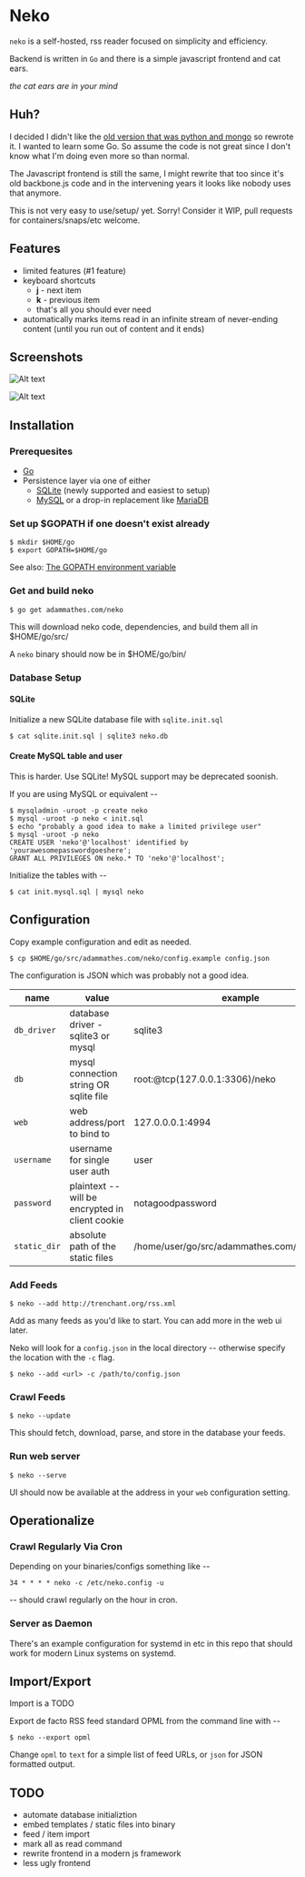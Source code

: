 # Neko

`neko` is a self-hosted, rss reader focused on simplicity and efficiency.

Backend is written in `Go` and there is a simple javascript frontend and cat ears.

*the cat ears are in your mind*

## Huh?

I decided I didn't like the [old version that was python and mongo](https://github.com/adammathes/neko_v1) so rewrote it. I wanted to learn some Go. So assume the code is not great since I don't know what I'm doing even more so than normal.

The Javascript frontend is still the same, I might rewrite that too since it's old backbone.js code and in the intervening years it looks like nobody uses that anymore.

This is not very easy to use/setup/ yet. Sorry! Consider it WIP, pull requests for containers/snaps/etc welcome.

## Features

   * limited features (#1 feature)
   * keyboard shortcuts
      * **j** - next item
      * **k** - previous item
      * that's all you should ever need
   * automatically marks items read in an infinite stream of never-ending content (until you run out of content and it ends)

## Screenshots

![Alt text](/screenshot/neko.jpg?raw=true "Screenshot 1")

![Alt text](/screenshot/neko2.jpg?raw=true "Screenshot 2")

## Installation

### Prerequesites 

   * [Go](https://golang.org)
   * Persistence layer via one of either
     * [SQLite](https://sqlite.org/) (newly supported and easiest to setup)
     * [MySQL](https://dev.mysql.com) or a drop-in replacement like [MariaDB](https://mariadb.com)

### Set up $GOPATH if one doesn't exist already

    $ mkdir $HOME/go  
    $ export GOPATH=$HOME/go
    
See also: [The GOPATH environment variable](https://golang.org/doc/code.html#GOPATH)

### Get and build neko

    $ go get adammathes.com/neko
   
This will download neko code, dependencies, and build them all in $HOME/go/src/

A `neko` binary should now be in $HOME/go/bin/

### Database Setup

#### SQLite

Initialize a new SQLite database file with `sqlite.init.sql`

    $ cat sqlite.init.sql | sqlite3 neko.db

#### Create MySQL table and user

This is harder. Use SQLite! MySQL support may be deprecated soonish.

If you are using MySQL or equivalent --

    $ mysqladmin -uroot -p create neko  
    $ mysql -uroot -p neko < init.sql  
    $ echo "probably a good idea to make a limited privilege user"  
    $ mysql -uroot -p neko  
    CREATE USER 'neko'@'localhost' identified by 'yourawesomepasswordgoeshere';  
    GRANT ALL PRIVILEGES ON neko.* TO 'neko'@'localhost';  
    
Initialize the tables with --

    $ cat init.mysql.sql | mysql neko

## Configuration 

Copy example configuration and edit as needed.

    $ cp $HOME/go/src/adammathes.com/neko/config.example config.json

The configuration is JSON which was probably not a good idea.

| name         | value                                            | example        |
|--------------|--------------------------------------------------|----------------|
| `db_driver`  | database driver - sqlite3 or mysql               | sqlite3 |
| `db`         | mysql connection string OR sqlite file           | root:@tcp(127.0.0.1:3306)/neko |
| `web`        | web address/port to bind to                      | 127.0.0.0.1:4994 |
| `username`   | username for single user auth                    | user
| `password`   | plaintext -- will be encrypted in client cookie  | notagoodpassword    |
| `static_dir` | absolute path of the static files                |/home/user/go/src/adammathes.com/neko/static/|


### Add Feeds

    $ neko --add http://trenchant.org/rss.xml

Add as many feeds as you'd like to start. You can add more in the web ui later.

Neko will look for a `config.json` in the local directory -- otherwise specify the location with the `-c` flag.

    $ neko --add <url> -c /path/to/config.json

### Crawl Feeds

    $ neko --update

This should fetch, download, parse, and store in the database your feeds.

### Run web server

    $ neko --serve
    
UI should now be available at the address in your `web` configuration setting.
 
## Operationalize

### Crawl Regularly Via Cron

Depending on your binaries/configs something like --

    34 * * * * neko -c /etc/neko.config -u

-- should crawl regularly on the hour in cron.

### Server as Daemon

There's an example configuration for systemd in etc in this repo that should work for modern Linux systems on systemd.

## Import/Export

Import is a TODO

Export de facto RSS feed standard OPML from the command line with --

    $ neko --export opml

Change `opml` to `text` for a simple list of feed URLs, or `json` for JSON formatted output.


## TODO

   * automate database initializtion
   * embed templates / static files into binary
   * feed / item import
   * mark all as read command
   * rewrite frontend in a modern js framework
   * less ugly frontend
